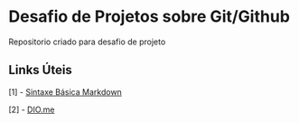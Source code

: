 # Desafio de Projetos sobre Git/Github

Repositorio criado para desafio de projeto

## Links Úteis

[1] - [Sintaxe Básica Markdown](https://www.markdownguide.org/)

[2] - [DIO.me](https://www.dio.me/)
